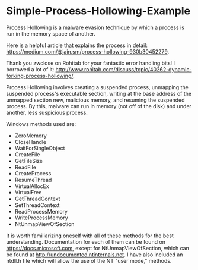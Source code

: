 # Simple-Process-Hollowing-Example
Process Hollowing is a malware evasion technique by which a process is run in the memory space of another. 

Here is a helpful article that explains the process in detail: https://medium.com/@jain.sm/process-hollowing-930b30452279.

Thank you zwclose on Rohitab for your fantastic error handling bits! I borrowed a lot of it: http://www.rohitab.com/discuss/topic/40262-dynamic-forking-process-hollowing/.

Process Hollowing involves creating a suspended process, unmapping the suspended process's executable section, writing at the base address of the unmapped section new, malicious memory, and resuming the suspended process. By this, malware can run in memory (not off of the disk) and under another, less suspicious process.

Windows methods used are:

  - ZeroMemory
  - CloseHandle
  - WaitForSingleObject
  - CreateFile
  - GetFileSize
  - ReadFile
  - CreateProcess
  - ResumeThread
  - VirtualAllocEx
  - VirtualFree
  - GetThreadContext
  - SetThreadContext
  - ReadProcessMemory
  - WriteProcessMemory
  - NtUnmapViewOfSection
  
  It is worth familiarizing oneself with all of these methods for the best understanding. Documentation for each of them can be found on https://docs.microsoft.com, except for NtUnmapViewOfSection, which can be found at http://undocumented.ntinternals.net. I have also included an ntdll.h file which will allow the use of the NT "user mode," methods.

